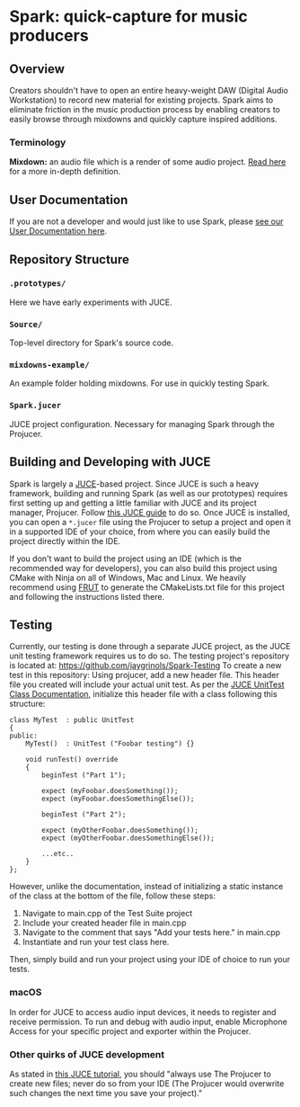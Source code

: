 # Spark: quick-capture for music producers

## Overview
Creators shouldn't have to open an entire heavy-weight DAW (Digital Audio Workstation) to record new material for existing projects. Spark aims to eliminate friction in the music production process by enabling creators to easily browse through mixdowns and quickly capture inspired additions.

### Terminology
**Mixdown:** an audio file which is a render of some audio project. [Read here](https://backtracks.fm/resources/podcast-dictionary/mixdown+of+audio) for a more in-depth definition.

## User Documentation
If you are not a developer and would just like to use Spark, please [see our User Documentation here](https://docs.google.com/document/d/1uvdGcDdwmmioiQLi-uWVZDDIGqzRN33mTG3bzXqQsGM/edit?usp=sharing).

## Repository Structure
### `.prototypes/`
Here we have early experiments with JUCE.

### `Source/`
Top-level directory for Spark's source code.

### `mixdowns-example/`
An example folder holding mixdowns. For use in quickly testing Spark.

### `Spark.jucer`
JUCE project configuration. Necessary for managing Spark through the Projucer.

## Building and Developing with JUCE
Spark is largely a [JUCE](https://juce.com/)-based project. Since JUCE is such a heavy framework, building and running Spark (as well as our prototypes) requires first setting up and getting a little familiar with JUCE and its project manager, Projucer. Follow [this JUCE guide](https://docs.juce.com/master/tutorial_new_projucer_project.html) to do so. Once JUCE is installed, you can open a `*.jucer` file using the Projucer to setup a project and open it in a supported IDE of your choice, from where you can easily build the project directly within the IDE. 

If you don't want to build the project using an IDE (which is the recommended way for developers), you can also build this project using CMake with Ninja on all of Windows, Mac and Linux. We heavily recommend using [FRUT](https://github.com/McMartin/FRUT) to generate the CMakeLists.txt file for this project and following the instructions listed there.

## Testing
Currently, our testing is done through a separate JUCE project, as the JUCE unit testing framework requires us to do so. The testing project's repository is located at: https://github.com/jaygrinols/Spark-Testing
To create a new test in this repository:
Using projucer, add a new header file. This header file you created will include your actual unit test.
As per the [JUCE UnitTest Class Documentation](https://docs.juce.com/master/classUnitTest.html), initialize this header file with a class following this structure:
```
class MyTest  : public UnitTest
{
public:
    MyTest()  : UnitTest ("Foobar testing") {}
 
    void runTest() override
    {
        beginTest ("Part 1");
 
        expect (myFoobar.doesSomething());
        expect (myFoobar.doesSomethingElse());
 
        beginTest ("Part 2");
 
        expect (myOtherFoobar.doesSomething());
        expect (myOtherFoobar.doesSomethingElse());
 
        ...etc..
    }
};
```
However, unlike the documentation, instead of initializing a static instance of the class at the bottom of the file, follow these steps: 
1. Navigate to main.cpp of the Test Suite project
2. Include your created header file in main.cpp
3. Navigate to the comment that says "Add your tests here." in main.cpp
4. Instantiate and run your test class here.

Then, simply build and run your project using your IDE of choice to run your tests.

### macOS
In order for JUCE to access audio input devices, it needs to register and receive permission. To run and debug with audio input, enable Microphone Access for your specific project and exporter within the Projucer.

### Other quirks of JUCE development
As stated in [this JUCE tutorial](https://docs.juce.com/master/tutorial_main_component.html), you should "always use The Projucer to create new files; never do so from your IDE (The Projucer would overwrite such changes the next time you save your project)."
